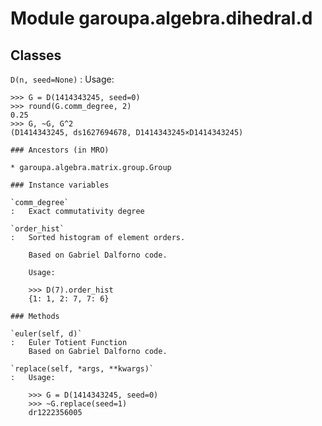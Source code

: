 Module garoupa.algebra.dihedral.d
=================================

Classes
-------

`D(n, seed=None)`
:   Usage:
    
    >>> G = D(1414343245, seed=0)
    >>> round(G.comm_degree, 2)
    0.25
    >>> G, ~G, G^2
    (D1414343245, ds1627694678, D1414343245×D1414343245)

    ### Ancestors (in MRO)

    * garoupa.algebra.matrix.group.Group

    ### Instance variables

    `comm_degree`
    :   Exact commutativity degree

    `order_hist`
    :   Sorted histogram of element orders.
        
        Based on Gabriel Dalforno code.
        
        Usage:
        
        >>> D(7).order_hist
        {1: 1, 2: 7, 7: 6}

    ### Methods

    `euler(self, d)`
    :   Euler Totient Function
        Based on Gabriel Dalforno code.

    `replace(self, *args, **kwargs)`
    :   Usage:
        
        >>> G = D(1414343245, seed=0)
        >>> ~G.replace(seed=1)
        dr1222356005